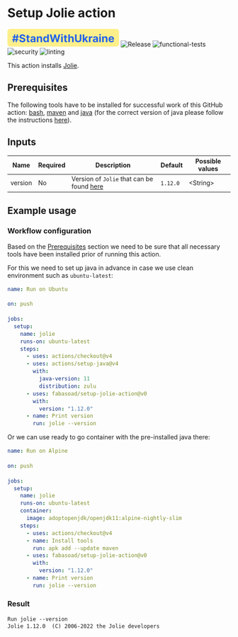 # Setup Jolie action

[![Stand With Ukraine](https://raw.githubusercontent.com/vshymanskyy/StandWithUkraine/main/badges/StandWithUkraine.svg)](https://stand-with-ukraine.pp.ua)
![Release](https://img.shields.io/github/v/release/fabasoad/setup-jolie-action?include_prereleases)
![functional-tests](https://github.com/fabasoad/setup-jolie-action/actions/workflows/functional-tests.yml/badge.svg)
![security](https://github.com/fabasoad/setup-jolie-action/actions/workflows/security.yml/badge.svg)
![linting](https://github.com/fabasoad/setup-jolie-action/actions/workflows/linting.yml/badge.svg)

This action installs [Jolie](https://www.jolie-lang.org).

## Prerequisites

The following tools have to be installed for successful work of this GitHub action:
[bash](https://www.gnu.org/software/bash), [maven](https://maven.apache.org/)
and [java](https://www.java.com) (for the correct version of java please follow
the instructions [here](https://www.jolie-lang.org/downloads.html)).

## Inputs

<!-- prettier-ignore-start -->
| Name    | Required | Description                                                                          | Default  | Possible values |
|---------|----------|--------------------------------------------------------------------------------------|----------|-----------------|
| version | No       | Version of `Jolie` that can be found [here](https://github.com/jolie/jolie/releases) | `1.12.0` | &lt;String&gt;  |
<!-- prettier-ignore-end -->

## Example usage

### Workflow configuration

Based on the [Prerequisites](#prerequisites) section we need to be sure that
all necessary tools have been installed prior of running this action.

For this we need to set up java in advance in case we use clean environment
such as `ubuntu-latest`:

```yaml
name: Run on Ubuntu

on: push

jobs:
  setup:
    name: jolie
    runs-on: ubuntu-latest
    steps:
      - uses: actions/checkout@v4
      - uses: actions/setup-java@v4
        with:
          java-version: 11
          distribution: zulu
      - uses: fabasoad/setup-jolie-action@v0
        with:
          version: "1.12.0"
      - name: Print version
        run: jolie --version
```

Or we can use ready to go container with the pre-installed java there:

```yaml
name: Run on Alpine

on: push

jobs:
  setup:
    name: jolie
    runs-on: ubuntu-latest
    container:
      image: adoptopenjdk/openjdk11:alpine-nightly-slim
    steps:
      - uses: actions/checkout@v4
      - name: Install tools
        run: apk add --update maven
      - uses: fabasoad/setup-jolie-action@v0
        with:
          version: "1.12.0"
      - name: Print version
        run: jolie --version
```

### Result

```shell
Run jolie --version
Jolie 1.12.0  (C) 2006-2022 the Jolie developers
```
